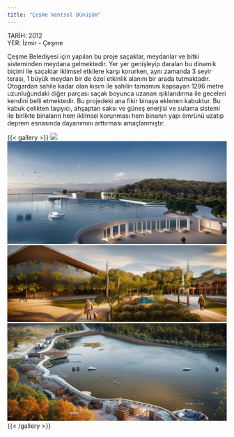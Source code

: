 ```yaml
---
title: "Çeşme kentsel Dünüşüm"
---
```


TARİH: 2012  
YER: İzmir - Çeşme

Çeşme Belediyesi için yapılan bu proje saçaklar, meydanlar
ve bitki sisteminden meydana gelmektedir. Yer yer genişleyip
daralan bu dinamik biçimi ile saçaklar iklimsel etkilere karşı
korurken, aynı zamanda 3 seyir terası, 1 büyük meydan bir de
özel etkinlik alanını bir arada tutmaktadır. Otogardan sahile
kadar olan kısım ile sahilin tamamını kapsayan 1296 metre
uzunluğundaki diğer parçası saçak boyunca uzanan ışıklandırma
ile geceleri kendini belli etmektedir.
Bu projedeki ana fikir binaya eklenen kabuktur.
Bu kabuk çelikten taşıyıcı, ahşaptan saksı ve güneş enerjisi ve
sulama sistemi ile birlikte binaların hem iklimsel korunması
hem binanın yapı ömrünü uzatıp deprem esnasında dayanımını
arttırması amaçlanmıştır.

{{< gallery >}}
<img src="featured.png" class="grid-w50 md:grid-w33 xl:grid-w25" />
<img src="cheshme_01.png" class="grid-w50 md:grid-w33 xl:grid-w25" />
<img src="cheshme_02.png" class="grid-w50 md:grid-w33 xl:grid-w25" />
<img src="cheshme_03.png" class="grid-w50 md:grid-w33 xl:grid-w25" />
{{< /gallery >}}
